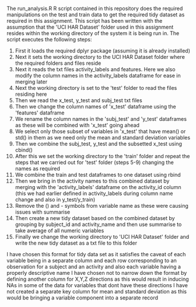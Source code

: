 The run_analysis.R R script contained in this repository does the required manipulations on the test and train data to get the required tidy dataset as required in this assignment.
This script has been written with the assumption that the 'UCI HAR Dataset' folder used in this assignment resides within the working directory of the system it is being run in.
The script executes the following steps:
1. First it loads the required dplyr package (assuming it is already installed)
2. Next it sets the working directory to the UCI HAR Dataset folder where the required folders and files reside
3. Next it reads the txt files activity_labels and features. Here we also modify the column names in the activity_labels dataframe for ease in merging later
4. Next the working directory is set to the 'test' folder to read the files residing here
5. Then we read the x_test, y_test and subj_test txt files
6. Then we change the column names of 'x_test' dataframe using the 'features' dataframe
7. We rename the column names in the 'subj_test' and 'y_test' dataframes as these will be combined with 'x_test' going ahead
8. We select only those subset of variables in 'x_test' that have mean() or std() in them as we need only the mean and standard deviation variables
9. Then we combine the subj_test, y_test and the subsetted x_test using cbind()
10. After this we set the working directory to the 'train' folder and repeat the steps that we carried out for 'test' folder (steps 5-9) changing the names as required
11. We combine the train and test dataframes to one dataset using rbind
12. Then we bring in the activity names to this combined dataset by merging with the 'activity_labels' dataframe on the activity_id column (this we had earlier defined in activity_labels during column name change and also in y_test/y_train)
13. Remove the () and - symbols from variable name as these were causing issues with summarise
14. Then create a new tidy dataset based on the combined dataset by grouping by subject_id and activity_name and then use summarise to take average of all numeric variables
15. Finally we change the working directory to 'UCI HAR Dataset' folder and write the new tidy dataset as a txt file to this folder

I have chosen this format for tidy data set as it satisfies the caveat of each variable being in a separate column and each row corresponding to an observation for a subject and an activity and also each variable having a properly descriptive name
I have chosen not to narrow down the format by defining another column for X,Y,Z directions as this would result in inducing NAs in some of the data for variables that dont have these directions
I have not created a separate key column for mean and standard deviation as this would be bringing a variable component into a separate record

